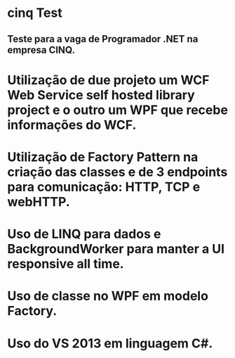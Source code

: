 # cinq Test #

## Teste para a vaga de Programador .NET na empresa CINQ. ##

# Utilização de due projeto um WCF Web Service self hosted library project e o outro um WPF que recebe informações do WCF. #
# Utilização de Factory Pattern na criação das classes e de 3 endpoints para comunicação: HTTP, TCP e webHTTP. #
# Uso de LINQ para dados e BackgroundWorker para manter a UI responsive all time. #
# Uso de classe no WPF em modelo Factory. # 
# Uso do VS 2013 em linguagem C#. #
